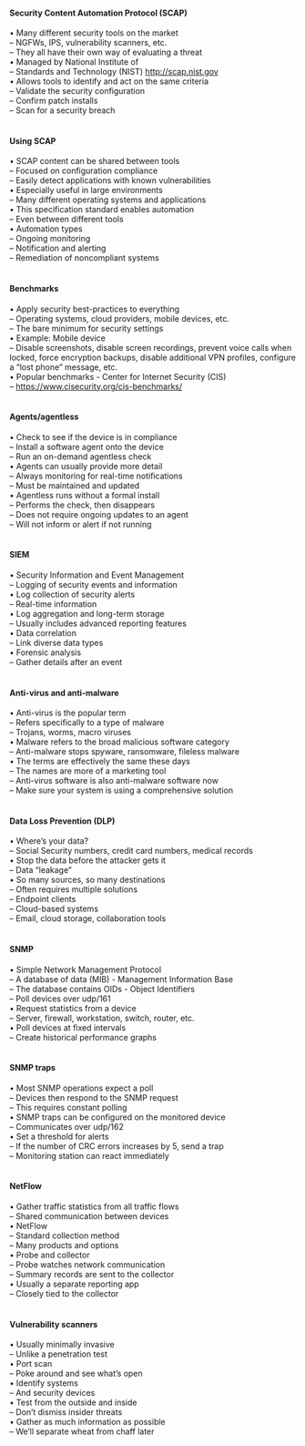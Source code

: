 ####  Security Content Automation Protocol (SCAP)  

• Many different security tools on the market  
– NGFWs, IPS, vulnerability scanners, etc.  
– They all have their own way of evaluating a threat  
• Managed by National Institute of  
– Standards and Technology (NIST) http://scap.nist.gov  
• Allows tools to identify and act on the same criteria  
– Validate the security configuration  
– Confirm patch installs  
– Scan for a security breach  
<br>


####  Using SCAP  

• SCAP content can be shared between tools  
– Focused on configuration compliance  
– Easily detect applications with known vulnerabilities  
• Especially useful in large environments  
– Many different operating systems and applications  
• This specification standard enables automation  
– Even between different tools  
• Automation types  
– Ongoing monitoring  
– Notification and alerting  
– Remediation of noncompliant systems  
<br>


####  Benchmarks  

• Apply security best-practices to everything  
– Operating systems, cloud providers, mobile devices, etc.  
– The bare minimum for security settings  
• Example: Mobile device  
– Disable screenshots, disable screen recordings, prevent voice calls when locked, force encryption backups, disable additional VPN profiles, configure a “lost phone” message, etc.  
• Popular benchmarks - Center for Internet Security (CIS)  
– https://www.cisecurity.org/cis-benchmarks/  
<br>


####  Agents/agentless  

• Check to see if the device is in compliance  
– Install a software agent onto the device  
– Run an on-demand agentless check  
• Agents can usually provide more detail  
– Always monitoring for real-time notifications  
– Must be maintained and updated  
• Agentless runs without a formal install  
– Performs the check, then disappears  
– Does not require ongoing updates to an agent  
– Will not inform or alert if not running  
<br>


####  SIEM  

• Security Information and Event Management  
– Logging of security events and information  
• Log collection of security alerts  
– Real-time information  
• Log aggregation and long-term storage  
– Usually includes advanced reporting features  
• Data correlation  
– Link diverse data types  
• Forensic analysis  
– Gather details after an event  
<br>


####  Anti-virus and anti-malware  

• Anti-virus is the popular term  
– Refers specifically to a type of malware  
– Trojans, worms, macro viruses  
• Malware refers to the broad malicious software category  
– Anti-malware stops spyware, ransomware, fileless malware  
• The terms are effectively the same these days  
– The names are more of a marketing tool  
– Anti-virus software is also anti-malware software now  
– Make sure your system is using a comprehensive solution  
<br>


####  Data Loss Prevention (DLP)  

• Where’s your data?  
– Social Security numbers, credit card numbers, medical records  
• Stop the data before the attacker gets it  
– Data “leakage”  
• So many sources, so many destinations  
– Often requires multiple solutions  
– Endpoint clients  
– Cloud-based systems  
– Email, cloud storage, collaboration tools  
<br>


####  SNMP  

• Simple Network Management Protocol  
– A database of data (MIB) - Management Information Base  
– The database contains OIDs - Object Identifiers  
– Poll devices over udp/161  
• Request statistics from a device  
– Server, firewall, workstation, switch, router, etc.  
• Poll devices at fixed intervals  
– Create historical performance graphs  
<br>


####  SNMP traps  

• Most SNMP operations expect a poll  
– Devices then respond to the SNMP request  
– This requires constant polling  
• SNMP traps can be configured on the monitored device  
– Communicates over udp/162  
• Set a threshold for alerts  
– If the number of CRC errors increases by 5, send a trap  
– Monitoring station can react immediately  
<br>


####  NetFlow  

• Gather traffic statistics from all traffic flows  
– Shared communication between devices  
• NetFlow  
– Standard collection method  
– Many products and options  
• Probe and collector  
– Probe watches network communication  
– Summary records are sent to the collector  
• Usually a separate reporting app  
– Closely tied to the collector  
<br>


####  Vulnerability scanners  

• Usually minimally invasive  
– Unlike a penetration test  
• Port scan  
– Poke around and see what’s open  
• Identify systems  
– And security devices  
• Test from the outside and inside  
– Don’t dismiss insider threats  
• Gather as much information as possible  
– We’ll separate wheat from chaff later
